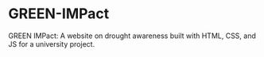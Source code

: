 # GREEN-IMPact
GREEN IMPact: A website on drought awareness built with HTML, CSS, and JS for a university project.
